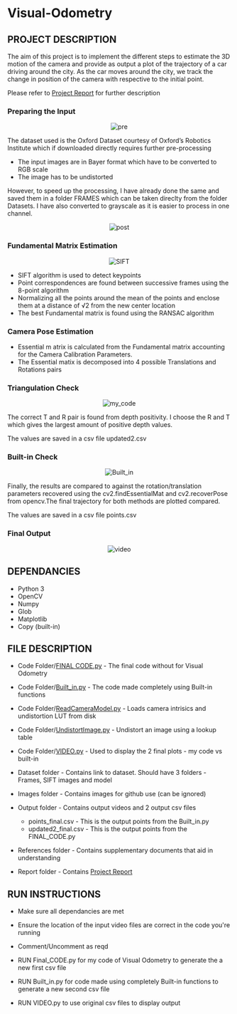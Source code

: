 # Visual-Odometry

## **PROJECT DESCRIPTION**

The aim of this project is to implement the different steps to estimate the 3D motion of the camera and provide as output a plot of the trajectory of a car driving around the city. As the car moves around the city, we track the change in position of the camera with respective to the initial point.

Please refer to [Project Report](https://github.com/adheeshc/Visual-Odometry/blob/master/Report/FINAL%20REPORT.pdf) for further description

### Preparing the Input

<p align="center">
  <img src="/Images/pre.png" alt="pre">
</p>

The dataset used is the Oxford Dataset courtesy of Oxford’s Robotics Institute which if downloaded directly requires further pre-processing

- The input images are in Bayer format which have to be converted to RGB scale
- The image has to be undistorted

However, to speed up the processing, I have already done the same and saved them in a folder FRAMES which can be taken direclty from the folder Datasets. I have also converted to grayscale as it is easier to process in one channel. 

<p align="center">
  <img src="/Images/30.jpg" alt="post">
</p>

### Fundamental Matrix Estimation

<p align="center">
  <img src="/Images/sift.png" alt="SIFT">
</p>

- SIFT algorithm is used to detect keypoints
- Point correspondences are found between successive frames using the 8-point algorithm
- Normalizing all the points around the mean of the points and enclose them at a distance of √2 from the new center location
- The best Fundamental matrix is found using the RANSAC algorithm 

### Camera Pose Estimation

- Essential m atrix is calculated from the Fundamental matrix accounting for the Camera Calibration Parameters.
- The Essential matix is decomposed into 4 possible Translations and Rotations pairs

### Triangulation Check

<p align="center">
  <img src="/Images/my_code.png" alt="my_code">
</p>

The correct T and R pair is found from depth positivity. I choose the R and T which gives the largest amount of positive depth values.

The values are saved in a csv file updated2.csv

### Built-in Check

<p align="center">
  <img src="/Images/compare.png" alt="Built_in">
</p>

Finally, the results are compared to against the rotation/translation parameters recovered using the cv2.findEssentialMat and cv2.recoverPose from opencv.The final trajectory for both methods are plotted compared.

The values are saved in a csv file points.csv

### Final Output

<p align="center">
  <img src="/Images/video.gif" alt="video">
</p>


## **DEPENDANCIES**

- Python 3
- OpenCV
- Numpy
- Glob
- Matplotlib
- Copy (built-in)

## **FILE DESCRIPTION**

- Code Folder/[FINAL CODE.py]() - The final code without for Visual Odometry
- Code Folder/[Built_in.py]() - The code made completely using Built-in functions
- Code Folder/[ReadCameraModel.py]() - Loads camera intrisics and undistortion LUT from disk
- Code Folder/[UndistortImage.py]() - Undistort an image using a lookup table
- Code Folder/[VIDEO.py]() - Used to display the 2 final plots - my code vs built-in

- Dataset folder - Contains link to dataset. Should have 3 folders - Frames, SIFT images and model

- Images folder - Contains images for github use (can be ignored)

- Output folder - Contains output videos and 2 output csv files
  - points_final.csv - This is the output points from the Built_in.py
  - updated2_final.csv - This is the output points from the FINAL_CODE.py

- References folder - Contains supplementary documents that aid in understanding

- Report folder - Contains [Project Report](https://github.com/adheeshc/Visual-Odometry/blob/master/Report/FINAL%20REPORT.pdf)

## **RUN INSTRUCTIONS**

- Make sure all dependancies are met
- Ensure the location of the input video files are correct in the code you're running
- Comment/Uncomment as reqd

- RUN Final_CODE.py for my code of Visual Odometry to generate the a new first csv file
- RUN Built_in.py for code made using completely Built-in functions to generate a new second csv file
- RUN VIDEO.py to use original csv files to display output
